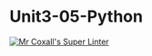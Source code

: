 # Unit3-05-Python
[![Mr Coxall's Super Linter](https://github.com/ICS3U-C-Programming-Remy-S/Unit3-05-Python/workflows/Mr%20Coxall's%20Super%20Linter/badge.svg)](https://github.com/ICS3U-C-Programming-Remy-S/Unit3-05-Python/actions/)
